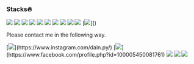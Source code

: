 ### Stacks🔥

[![](https://img.shields.io/badge/python-3776AB?style=flat-square&logo=python&logoColor=white)]()
[![](https://img.shields.io/badge/java-007396?style=flat-square&logo=java&logoColor=white)]()
[![](https://img.shields.io/badge/html5-E34F26?style=flat-square&logo=html5&logoColor=white)]()
[![](https://img.shields.io/badge/css-1572B6?style=flat-square&logo=css3&logoColor=white)]()
[![](https://img.shields.io/badge/javascript-F7DF1E?style=flat-square&logo=javascript&logoColor=black)]()
[![](https://img.shields.io/badge/react-61DAFB?style=flat-square&logo=react&logoColor=black)]()
[![](https://img.shields.io/badge/flutter-02569B?style=flat-square&logo=flutter&logoColor=white)]()
[![](https://img.shields.io/badge/bootstrap-7952B3?style=flat-square&logo=bootstrap&logoColor=white)]()
[![](https://img.shields.io/badge/linux-FCC624?style=flat-square&logo=linux&logoColor=black)]()
[![](https://img.shields.io/badge/github-181717?style=flat-square&logo=github&logoColor=white)]()
[![](https://img.shields.io/badge/git-F05032?style=flat-square&logo=git&logoColor=white")]()

Please contact me in the following way.

[![](http://img.shields.io/badge/-instagram-E4405F?style=flat-square&logo=instagram&logoColor=white&link="https://www.instagram.com/dain.py/")](https://www.instagram.com/dain.py/)
[![](http://img.shields.io/badge/-facebook-1877F2?style=flat-square&logo=Facebook&logoColor=white&link=https://www.facebook.com/profile.php?id=100005450081761")](https://www.facebook.com/profile.php?id=100005450081761)
[![](http://img.shields.io/badge/-E--mail-03C75A?style=flat-square&logo=Naver&logoColor=white&link=mailto:talown@naver.com)](mailto:talown@naver.com)
[![](http://img.shields.io/badge/-github.io-181717?style=flat-square&logo=GitHub&logoColor=white&link=https://da-in.github.io)](https://da-in.github.io)
[![](https://img.shields.io/badge/Gmail-d14836?style=flat-square&logo=Gmail&logoColor=white&link=mailto:dain809@gmail.com)](mailto:dain809@gmail.com)
